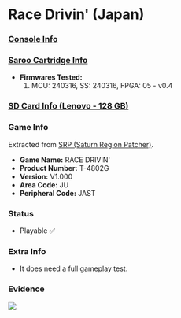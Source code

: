# Race Drivin' (Japan)

### [Console Info](../../../../../Info/Consoles/VA13/README.md)

### [Saroo Cartridge Info](../../../../../Info/Cartridges/RetroGameParadiseStore/1.32F/README.md)

- <b>Firmwares Tested:</b>
  1. MCU: 240316, SS: 240316, FPGA: 05 - v0.4

### [SD Card Info (Lenovo - 128 GB)](../../../../../Info/SdCards/Lenovo/128GB/fat32/README.md)

### Game Info

Extracted from [SRP (Saturn Region Patcher)](https://segaxtreme.net/resources/saturn-region-patcher.81/download).

- <b>Game Name:</b> RACE DRIVIN'
- <b>Product Number:</b> T-4802G
- <b>Version:</b> V1.000
- <b>Area Code:</b> JU
- <b>Peripheral Code:</b> JAST

### Status

- Playable :white_check_mark:

### Extra Info

- It does need a full gameplay test.

### Evidence

[![](https://img.youtube.com/vi/q6BjVcALLMc/0.jpg)](https://www.youtube.com/watch?v=q6BjVcALLMc)
